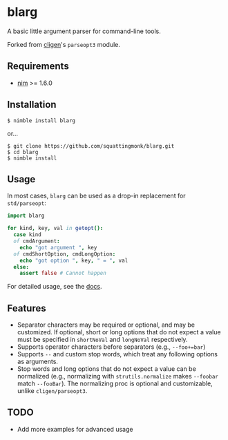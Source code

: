 # blarg

A basic little argument parser for command-line tools.

Forked from [cligen](https://github.com/c-blake/cligen)'s `parseopt3` module.

## Requirements

- [nim](https://nim-lang.org) >= 1.6.0

## Installation

```console
$ nimble install blarg
```

or...

```console
$ git clone https://github.com/squattingmonk/blarg.git
$ cd blarg
$ nimble install
```

## Usage

In most cases, `blarg` can be used as a drop-in replacement for `std/parseopt`:

```nim
import blarg

for kind, key, val in getopt():
  case kind
  of cmdArgument:
    echo "got argument ", key
  of cmdShortOption, cmdLongOption:
    echo "got option ", key, " = ", val
  else:
    assert false # Cannot happen
```

For detailed usage, see the [docs](https://squattingmonk.github.io/blarg).

## Features

- Separator characters may be required or optional, and may be customized. If
  optional, short or long options that do not expect a value must be specified
  in `shortNoVal` and `longNoVal` respectively.
- Supports operator characters before separators (e.g., `--foo+=bar`)
- Supports `--` and custom stop words, which treat any following options as
  arguments.
- Stop words and long options that do not expect a value can be normalized
  (e.g., normalizing with `strutils.normalize` makes `--foobar` match
  `--fooBar`). The normalizing proc is optional and customizable, unlike
  `cligen/parseopt3`.

## TODO

- Add more examples for advanced usage
